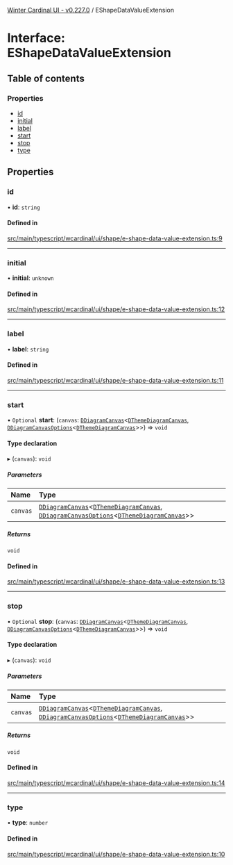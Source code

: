 [Winter Cardinal UI - v0.227.0](../index.md) / EShapeDataValueExtension

# Interface: EShapeDataValueExtension

## Table of contents

### Properties

- [id](EShapeDataValueExtension.md#id)
- [initial](EShapeDataValueExtension.md#initial)
- [label](EShapeDataValueExtension.md#label)
- [start](EShapeDataValueExtension.md#start)
- [stop](EShapeDataValueExtension.md#stop)
- [type](EShapeDataValueExtension.md#type)

## Properties

### id

• **id**: `string`

#### Defined in

[src/main/typescript/wcardinal/ui/shape/e-shape-data-value-extension.ts:9](https://github.com/winter-cardinal/winter-cardinal-ui/blob/v0.227.0/src/main/typescript/wcardinal/ui/shape/e-shape-data-value-extension.ts#L9)

___

### initial

• **initial**: `unknown`

#### Defined in

[src/main/typescript/wcardinal/ui/shape/e-shape-data-value-extension.ts:12](https://github.com/winter-cardinal/winter-cardinal-ui/blob/v0.227.0/src/main/typescript/wcardinal/ui/shape/e-shape-data-value-extension.ts#L12)

___

### label

• **label**: `string`

#### Defined in

[src/main/typescript/wcardinal/ui/shape/e-shape-data-value-extension.ts:11](https://github.com/winter-cardinal/winter-cardinal-ui/blob/v0.227.0/src/main/typescript/wcardinal/ui/shape/e-shape-data-value-extension.ts#L11)

___

### start

• `Optional` **start**: (`canvas`: [`DDiagramCanvas`](../classes/DDiagramCanvas.md)<[`DThemeDiagramCanvas`](DThemeDiagramCanvas.md), [`DDiagramCanvasOptions`](DDiagramCanvasOptions.md)<[`DThemeDiagramCanvas`](DThemeDiagramCanvas.md)\>\>) => `void`

#### Type declaration

▸ (`canvas`): `void`

##### Parameters

| Name | Type |
| :------ | :------ |
| `canvas` | [`DDiagramCanvas`](../classes/DDiagramCanvas.md)<[`DThemeDiagramCanvas`](DThemeDiagramCanvas.md), [`DDiagramCanvasOptions`](DDiagramCanvasOptions.md)<[`DThemeDiagramCanvas`](DThemeDiagramCanvas.md)\>\> |

##### Returns

`void`

#### Defined in

[src/main/typescript/wcardinal/ui/shape/e-shape-data-value-extension.ts:13](https://github.com/winter-cardinal/winter-cardinal-ui/blob/v0.227.0/src/main/typescript/wcardinal/ui/shape/e-shape-data-value-extension.ts#L13)

___

### stop

• `Optional` **stop**: (`canvas`: [`DDiagramCanvas`](../classes/DDiagramCanvas.md)<[`DThemeDiagramCanvas`](DThemeDiagramCanvas.md), [`DDiagramCanvasOptions`](DDiagramCanvasOptions.md)<[`DThemeDiagramCanvas`](DThemeDiagramCanvas.md)\>\>) => `void`

#### Type declaration

▸ (`canvas`): `void`

##### Parameters

| Name | Type |
| :------ | :------ |
| `canvas` | [`DDiagramCanvas`](../classes/DDiagramCanvas.md)<[`DThemeDiagramCanvas`](DThemeDiagramCanvas.md), [`DDiagramCanvasOptions`](DDiagramCanvasOptions.md)<[`DThemeDiagramCanvas`](DThemeDiagramCanvas.md)\>\> |

##### Returns

`void`

#### Defined in

[src/main/typescript/wcardinal/ui/shape/e-shape-data-value-extension.ts:14](https://github.com/winter-cardinal/winter-cardinal-ui/blob/v0.227.0/src/main/typescript/wcardinal/ui/shape/e-shape-data-value-extension.ts#L14)

___

### type

• **type**: `number`

#### Defined in

[src/main/typescript/wcardinal/ui/shape/e-shape-data-value-extension.ts:10](https://github.com/winter-cardinal/winter-cardinal-ui/blob/v0.227.0/src/main/typescript/wcardinal/ui/shape/e-shape-data-value-extension.ts#L10)
